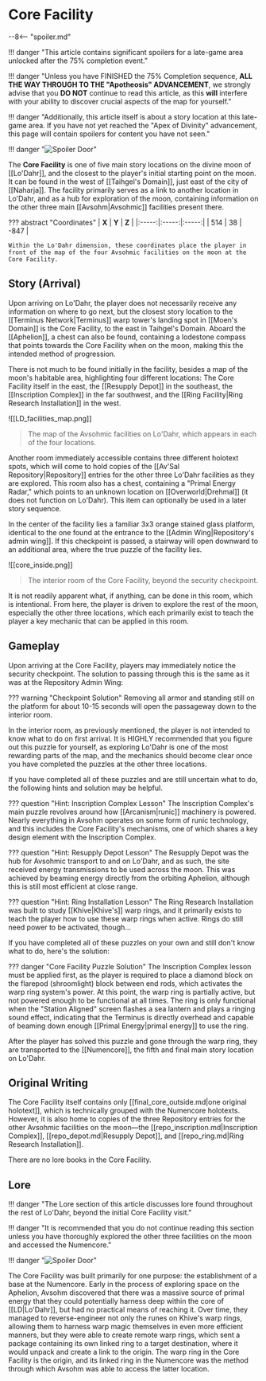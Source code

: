 # Core Facility

--8<-- "spoiler.md"

!!! danger "This article contains significant spoilers for a late-game area unlocked after the 75% completion event."

!!! danger "Unless you have FINISHED the 75% Completion sequence, **ALL THE WAY THROUGH TO THE "Apotheosis" ADVANCEMENT**, we strongly advise that you **DO NOT** continue to read this article, as this **will** interfere with your ability to discover crucial aspects of the map for yourself."

!!! danger "Additionally, this article itself is about a story location at this late-game area. If you have not yet reached the "Apex of Divinity" advancement, this page will contain spoilers for content you have not seen."

!!! danger "![Spoiler Door](/assets/img/spoiler_door.png)"

The **Core Facility** is one of five main story locations on the divine moon of [[Lo'Dahr]], and the closest to the player's initial starting point on the moon. It can be found in the west of [[Taihgel's Domain]], just east of the city of [[Naharja]]. The facility primarily serves as a link to another location in Lo'Dahr, and as a hub for exploration of the moon, containing information on the other three main [[Avsohm|Avsohmic]] facilities present there.

??? abstract "Coordinates"
    | **X** | **Y** | **Z** |
    |:-----:|:-----:|:-----:|
    | 514   |  38   | -847  |

    Within the Lo'Dahr dimension, these coordinates place the player in front of the map of the four Avsohmic facilities on the moon at the Core Facility.

## Story (Arrival)
Upon arriving on Lo'Dahr, the player does not necessarily receive any information on where to go next, but the closest story location to the [[Terminus Network|Terminus]] warp tower's landing spot in [[Moen's Domain]] is the Core Facility, to the east in Taihgel's Domain. Aboard the [[Aphelion]], a chest can also be found, containing a lodestone compass that points towards the Core Facility when on the moon, making this the intended method of progression.

There is not much to be found initially in the facility, besides a map of the moon's habitable area, highlighting four different locations: The Core Facility itself in the east, the [[Resupply Depot]] in the southeast, the [[Inscription Complex]] in the far southwest, and the [[Ring Facility|Ring Research Installation]] in the west.

![[LD_facilities_map.png]]
> The map of the Avsohmic facilities on Lo'Dahr, which appears in each of the four locations.

Another room immediately accessible contains three different holotext spots, which will come to hold copies of the [[Av'Sal Repository|Repository]] entries for the other three Lo'Dahr facilities as they are explored. This room also has a chest, containing a "Primal Energy Radar," which points to an unknown location on [[Overworld|Drehmal]] (it does not function on Lo'Dahr). This item can optionally be used in a later story sequence.

In the center of the facility lies a familiar 3x3 orange stained glass platform, identical to the one found at the entrance to the [[Admin Wing|Repository's admin wing]]. If this checkpoint is passed, a stairway will open downward to an additional area, where the true puzzle of the facility lies. 

![[core_inside.png]]
> The interior room of the Core Facility, beyond the security checkpoint.

It is not readily apparent what, if anything, can be done in this room, which is intentional. From here, the player is driven to explore the rest of the moon, especially the other three locations, which each primarily exist to teach the player a key mechanic that can be applied in this room.

## Gameplay
Upon arriving at the Core Facility, players may immediately notice the security checkpoint. The solution to passing through this is the same as it was at the Repository Admin Wing:

??? warning "Checkpoint Solution"
    Removing all armor and standing still on the platform for about 10-15 seconds will open the passageway down to the interior room.

In the interior room, as previously mentioned, the player is not intended to know what to do on first arrival. It is HIGHLY recommended that you figure out this puzzle for yourself, as exploring Lo'Dahr is one of the most rewarding parts of the map, and the mechanics should become clear once you have completed the puzzles at the other three locations.

If you have completed all of these puzzles and are still uncertain what to do, the following hints and solution may be helpful.

??? question "Hint: Inscription Complex Lesson"
    The Inscription Complex's main puzzle revolves around how [[Arcanism|runic]] machinery is powered. Nearly everything in Avsohm operates on some form of runic technology, and this includes the Core Facility's mechanisms, one of which shares a key design element with the Inscription Complex.

??? question "Hint: Resupply Depot Lesson"
    The Resupply Depot was the hub for Avsohmic transport to and on Lo'Dahr, and as such, the site received energy transmissions to be used across the moon. This was achieved by beaming energy directly from the orbiting Aphelion, although this is still most efficient at close range.

??? question "Hint: Ring Installation Lesson"
    The Ring Research Installation was built to study [[Khive|Khive's]] warp rings, and it primarily exists to teach the player how to use these warp rings when active. Rings do still need power to be activated, though...

If you have completed all of these puzzles on your own and still don't know what to do, here's the solution:

??? danger "Core Facility Puzzle Solution"
    The Inscription Complex lesson must be applied first, as the player is required to place a diamond block on the flarepod (shroomlight) block between end rods, which activates the warp ring system's power. At this point, the warp ring is partially active, but not powered enough to be functional at all times. The ring is only functional when the "Station Aligned" screen flashes a sea lantern and plays a ringing sound effect, indicating that the Terminus is directly overhead and capable of beaming down enough [[Primal Energy|primal energy]] to use the ring.

After the player has solved this puzzle and gone through the warp ring, they are transported to the [[Numencore]], the fifth and final main story location on Lo'Dahr.

## Original Writing
The Core Facility itself contains only [[final_core_outside.md|one original holotext]], which is technically grouped with the Numencore holotexts. However, it is also home to copies of the three Repository entries for the other Avsohmic facilities on the moon—the [[repo_inscription.md|Inscription Complex]], [[repo_depot.md|Resupply Depot]], and [[repo_ring.md|Ring Research Installation]].

There are no lore books in the Core Facility.

## Lore

!!! danger "The Lore section of this article discusses lore found throughout the rest of Lo'Dahr, beyond the initial Core Facility visit."

!!! danger "It is recommended that you do not continue reading this section unless you have thoroughly explored the other three facilities on the moon and accessed the Numencore."

!!! danger "![Spoiler Door](/assets/img/spoiler_door.png)"

The Core Facility was built primarily for one purpose: the establishment of a base at the Numencore. Early in the process of exploring space on the Aphelion, Avsohm discovered that there was a massive source of primal energy that they could potentially harness deep within the core of [[LD|Lo'Dahr]], but had no practical means of reaching it. Over time, they managed to reverse-engineer not only the runes on Khive's warp rings, allowing them to harness warp magic themselves in even more efficient manners, but they were able to create remote warp rings, which sent a package containing its own linked ring to a target destination, where it would unpack and create a link to the origin. The warp ring in the Core Facility is the origin, and its linked ring in the Numencore was the method through which Avsohm was able to access the latter location.
